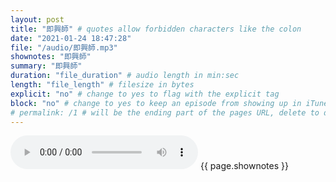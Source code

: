 ```yaml
---
layout: post
title: "即興師" # quotes allow forbidden characters like the colon
date: "2021-01-24 18:47:28"
file: "/audio/即興師.mp3"
shownotes: "即興師"
summary: "即興師"
duration: "file_duration" # audio length in min:sec
length: "file_length" # filesize in bytes
explicit: "no" # change to yes to flag with the explicit tag
block: "no" # change to yes to keep an episode from showing up in iTunes
# permalink: /1 # will be the ending part of the pages URL, delete to default to the title
---
```


<audio controls>
<source src="{{site.url}}{{site.baseurl}}{{ page.file }}" type="audio/x-mp3">
Your browser does not support the audio element.
</audio>
{{ page.shownotes }}
